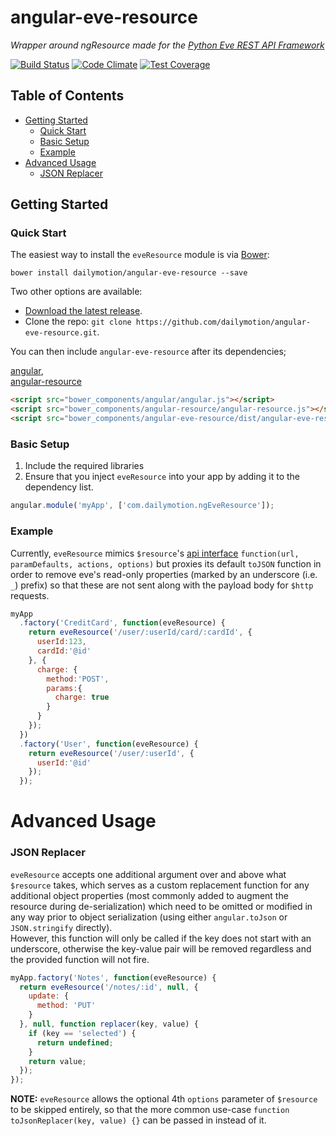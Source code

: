# angular-eve-resource

*Wrapper around ngResource made for the [Python Eve REST API Framework](http://python-eve.org/)*

[![Build Status](https://travis-ci.org/dailymotion/angular-eve-resource.svg?branch=master)](https://travis-ci.org/dailymotion/angular-eve-resource)
[![Code Climate](https://codeclimate.com/github/dailymotion/angular-eve-resource/badges/gpa.svg)](https://codeclimate.com/github/dailymotion/angular-eve-resource)
[![Test Coverage](https://codeclimate.com/github/dailymotion/angular-eve-resource/badges/coverage.svg)](https://codeclimate.com/github/dailymotion/angular-eve-resource/coverage)

## Table of Contents

- [Getting Started](#getting-started)
  - [Quick Start](#quick-start)
  - [Basic Setup](#basic-setup)
  - [Example](#example)
- [Advanced Usage](#advanced-usage)
  - [JSON Replacer](#json-replacer)

## Getting Started

### Quick Start

The easiest way to install the `eveResource` module is via [Bower](http://bower.io/):

```shell
bower install dailymotion/angular-eve-resource --save
```

Two other options are available:

- [Download the latest release](https://github.com/dailymotion/angular-eve-resource/archive/master.zip).
- Clone the repo: `git clone https://github.com/dailymotion/angular-eve-resource.git`.

You can then include `angular-eve-resource` after its dependencies;  

[angular](https://github.com/angular/bower-angular),  
[angular-resource](https://github.com/angular/bower-angular-resource)  

```html
<script src="bower_components/angular/angular.js"></script>
<script src="bower_components/angular-resource/angular-resource.js"></script>
<script src="bower_components/angular-eve-resource/dist/angular-eve-resource.js"></script>
```

### Basic Setup

1. Include the required libraries
2. Ensure that you inject `eveResource` into your app by adding it to the dependency list.

```js
angular.module('myApp', ['com.dailymotion.ngEveResource']);
```

### Example

Currently, `eveResource` mimics `$resource`'s [api interface](https://docs.angularjs.org/api/ngResource/service/$resource) `function(url, paramDefaults, actions, options)`
but proxies its default `toJSON` function in order to remove eve's read-only properties
(marked by an underscore (i.e. `_`) prefix) so that these are not sent along with the payload body for `$http` requests.

```js
myApp
  .factory('CreditCard', function(eveResource) {
    return eveResource('/user/:userId/card/:cardId', {
      userId:123,
      cardId:'@id'
    }, {
      charge: {
        method:'POST',
        params:{
          charge: true
        }
      }
    });
  })
  .factory('User', function(eveResource) {
    return eveResource('/user/:userId', {
      userId:'@id'
    });
  });
```

# Advanced Usage

### JSON Replacer

`eveResource` accepts one additional argument over and above what `$resource` takes,
which serves as a custom replacement function for any additional object properties
(most commonly added to augment the resource during de-serialization)
which need to be omitted or modified in any way prior to object serialization
(using either `angular.toJson` or `JSON.stringify` directly).  
However, this function will only be called if the key does not start with an underscore,
otherwise the key-value pair will be removed regardless and the provided function will not fire.

```js
myApp.factory('Notes', function(eveResource) {
  return eveResource('/notes/:id', null, {
    update: {
      method: 'PUT'
    }
  }, null, function replacer(key, value) {
    if (key == 'selected') {
      return undefined;
    }
    return value;
  });
});
```

**NOTE:** `eveResource` allows the optional 4th `options` parameter of `$resource` to be skipped entirely,
so that the more common use-case `function toJsonReplacer(key, value) {}` can be passed in instead of it.
